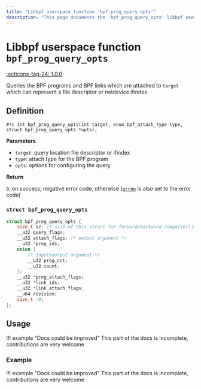 ```yaml
---
title: "Libbpf userspace function 'bpf_prog_query_opts'"
description: "This page documents the 'bpf_prog_query_opts' libbpf userspace function, including its definition, usage, and examples."
---
```

# Libbpf userspace function `bpf_prog_query_opts`

<!-- [LIBBPF_TAG] -->
[:octicons-tag-24: 1.0.0](https://github.com/libbpf/libbpf/releases/tag/v1.0.0)
<!-- [/LIBBPF_TAG] -->

Queries the BPF programs and BPF links which are attached to `target` which can represent a file descriptor or netdevice ifindex.

## Definition

`#!c int bpf_prog_query_opts(int target, enum bpf_attach_type type, struct bpf_prog_query_opts *opts);`

**Parameters**

- `target`: query location file descriptor or ifindex
- `type`: attach type for the BPF program
- `opts`: options for configuring the query

**Return**

`0`, on success; negative error code, otherwise ([`errno`](https://man7.org/linux/man-pages/man3/errno.3.html) is also set to the error code)

### `struct bpf_prog_query_opts`

```c
struct bpf_prog_query_opts {
	size_t sz; /* size of this struct for forward/backward compatibility */
	__u32 query_flags;
	__u32 attach_flags; /* output argument */
	__u32 *prog_ids;
	union {
		/* input+output argument */
		__u32 prog_cnt;
		__u32 count;
	};
	__u32 *prog_attach_flags;
	__u32 *link_ids;
	__u32 *link_attach_flags;
	__u64 revision;
	size_t :0;
};
```

## Usage

!!! example "Docs could be improved"
    This part of the docs is incomplete, contributions are very welcome

### Example

!!! example "Docs could be improved"
    This part of the docs is incomplete, contributions are very welcome
